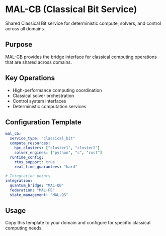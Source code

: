 # MAL-CB (Classical Bit Service)

Shared Classical Bit service for deterministic compute, solvers, and control across all domains.

## Purpose

MAL-CB provides the bridge interface for classical computing operations that are shared across domains.

## Key Operations

- High-performance computing coordination
- Classical solver orchestration  
- Control system interfaces
- Deterministic computation services

## Configuration Template

```yaml
mal_cb:
  service_type: "classical_bit"
  compute_resources:
    hpc_clusters: ["cluster1", "cluster2"]
    solver_engines: ["python", "c", "rust"]
  runtime_config:
    rtos_support: true
    real_time_guarantees: "hard"
  
# Integration points
integration:
  quantum_bridge: "MAL-QB"
  federation: "MAL-FE"
  state_management: "MAL-QS"
```

## Usage

Copy this template to your domain and configure for specific classical computing needs.